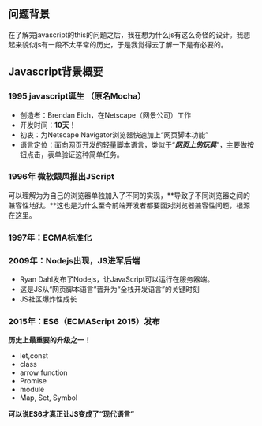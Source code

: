 ## 问题背景

在了解完javascript的this的问题之后，我在想为什么js有这么奇怪的设计。我想起来貌似js有一段不太平常的历史，于是我觉得去了解一下是有必要的。

## Javascript背景概要

### 1995 javascript诞生 （原名Mocha）

- 创造者：Brendan Eich，在Netscape（网景公司）工作
- 开发时间：**10天！**
- 初衷：为Netscape Navigator浏览器快速加上“网页脚本功能”
- 语言定位：面向网页开发的轻量脚本语言，类似于“***网页上的玩具***”，主要做按钮点击，表单验证这种简单任务。

### 1996年 微软跟风推出JScript

可以理解为为自己的浏览器单独加入了不同的实现，**导致了不同浏览器之间的兼容性地狱。**这也是为什么至今前端开发者都要面对浏览器兼容性问题，根源在这里。

### 1997年：ECMA标准化

### 2009年：Nodejs出现，JS进军后端

- Ryan Dahl发布了Nodejs，让JavaScript可以运行在服务器端。
- 这是JS从“网页脚本语言”晋升为“全栈开发语言”的关键时刻
- JS社区爆炸性成长

### 2015年：ES6（ECMAScript 2015）发布

**历史上最重要的升级之一！**

- let,const
- class
- arrow function
- Promise
- module
- Map, Set, Symbol

**可以说ES6才真正让JS变成了“现代语言”**

